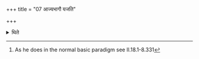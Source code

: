 +++
title = "07 आज्यभागौ यजति"

+++

<details><summary>थिते</summary>

7. He offers the two Ājyabhāgas (ghee-portions).[^1]  

[^1]: As he does in the normal basic paradigm see II.18.1-8.331
</details>
